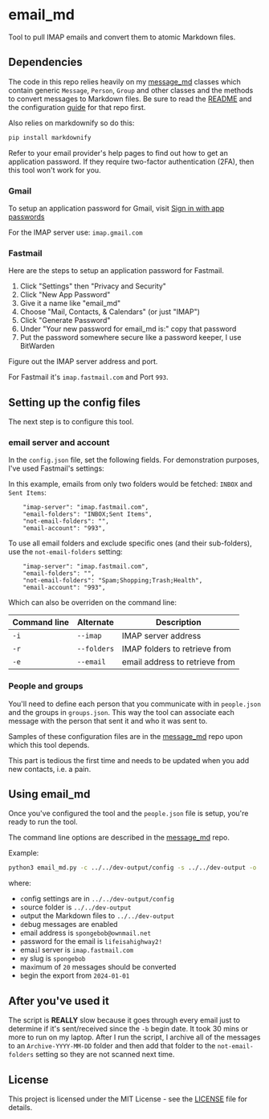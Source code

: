 # email_md

Tool to pull IMAP emails and convert them to atomic Markdown files.

## Dependencies

The code in this repo relies heavily on my [message_md](https://github.com/thephm/message_md/tree/main/config) classes which contain generic `Message`, `Person`, `Group` and other classes and the methods to convert messages to Markdown files. Be sure to read the [README](https://github.com/thephm/message_md/blob/main/README.md) and the configuration [guide](https://github.com/thephm/message_md/blob/main/docs/guide.md) for that repo first.

Also relies on markdownify so do this:

```bash
pip install markdownify
```

Refer to your email provider's help pages to find out how to get an application password. If they require two-factor authentication (2FA), then this tool won't work for you.

### Gmail

To setup an application password for Gmail, visit [Sign in with app passwords](https://support.google.com/accounts/answer/185833?hl=en)

For the IMAP server use: `imap.gmail.com`

### Fastmail

Here are the steps to setup an application password for Fastmail.

1. Click "Settings" then "Privacy and Security"
2. Click "New App Password"
3. Give it a name like "email_md"
4. Choose "Mail, Contacts, & Calendars" (or just "IMAP")
5. Click "Generate Password"
6. Under "Your new password for email_md is:" copy that password
7. Put the password somewhere secure like a password keeper, I use BitWarden

Figure out the IMAP server address and port. 

For Fastmail it's `imap.fastmail.com` and Port `993`.

## Setting up the config files

The next step is to configure this tool.

### email server and account

In the `config.json` file, set the following fields. For demonstration purposes, I've used Fastmail's settings:

In this example, emails from only two folders would be fetched: `INBOX` and `Sent Items`:

```
    "imap-server": "imap.fastmail.com",
    "email-folders": "INBOX;Sent Items",
    "not-email-folders": "",
    "email-account": "993",
```

To use all email folders and exclude specific ones (and their sub-folders), use the `not-email-folders` setting:

```
    "imap-server": "imap.fastmail.com",
    "email-folders": "",
    "not-email-folders": "Spam;Shopping;Trash;Health",
    "email-account": "993",
```

Which can also be overriden on the command line:

Command line | Alternate | Description
--- | --- | ---
| `-i` | `--imap` | IMAP server address
| `-r` | `--folders` | IMAP folders to retrieve from
| `-e` | `--email` | email address to retrieve from

### People and groups

You'll need to define each person that you communicate with in `people.json` and the groups in `groups.json`. This way the tool can associate each message with the person that sent it and who it was sent to.

Samples of these configuration files are in the [message_md](https://github.com/thephm/message_md/tree/main/config) repo upon which this tool depends.

This part is tedious the first time and needs to be updated when you add new contacts, i.e. a pain.

## Using email_md

Once you've configured the tool and the `people.json` file is setup, you're ready to run the tool.

The command line options are described in the [message_md](https://github.com/thephm/message_md/tree/main/config) repo.

Example:

```bash
python3 email_md.py -c ../../dev-output/config -s ../../dev-output -o ../../dev-output -d -e spongebob@ownmail.net -p lifeisahighway2! -i imap.fastmail.com -m spongebob -x 20 -b 2024-01-01
```

where:

- `c`onfig settings are in `../../dev-output/config`
- `s`ource folder is `../../dev-output`
- `o`utput the Markdown files to `../../dev-output`
- `d`ebug messages are enabled
- `e`mail address is `spongebob@ownmail.net`
- `p`assword for the email is `lifeisahighway2!`
- ema`i`l server is `imap.fastmail.com`
- `m`y slug is `spongebob`
- ma`x`imum of `20` messages should be converted
- `b`egin the export from `2024-01-01`

## After you've used it

The script is **REALLY** slow because it goes through every email just to determine if it's sent/received since the `-b` begin date. It took 30 mins or more to run on my laptop. After I run the script, I archive all of the messages to an `Archive-YYYY-MM-DD` folder and then add that folder to the `not-email-folders` setting so they are not scanned next time. 

## License

This project is licensed under the MIT License - see the [LICENSE](LICENSE.md) file for details.